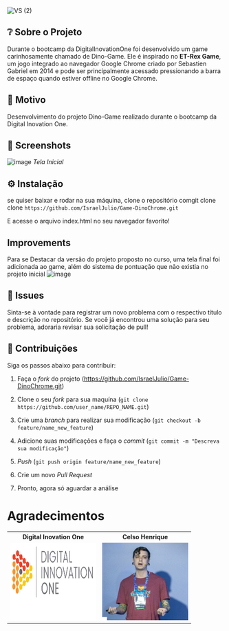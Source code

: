 ![VS (2)](https://user-images.githubusercontent.com/83346689/152081371-40e15b7a-1575-437a-92f7-dc7b586d2210.png)


## ❔ Sobre o Projeto
Durante o bootcamp da DigitalInovationOne foi desenvolvido um game carinhosamente chamado de Dino-Game. Ele é inspirado no **ET-Rex Game**, um jogo integrado ao navegador Google Chrome criado por Sebastien Gabriel em 2014 e pode ser principalmente acessado pressionando a barra de espaço quando estiver offline no Google Chrome.

## 🧐 Motivo
Desenvolvimento do projeto Dino-Game realizado durante o bootcamp da Digital Inovation One.

## 📸 Screenshots

![image](https://user-images.githubusercontent.com/83346689/152080688-aa72e141-bb93-45e1-a770-6236d2f5a8b6.png)
*Tela Inicial*



## ⚙ Instalação  
se quiser baixar e rodar na sua máquina, clone o repositório comgit clone 
clone ```https://github.com/IsraelJulio/Game-DinoChrome.git```

E acesse o arquivo index.html no seu navegador favorito!

## Improvements
Para se Destacar da versão do projeto proposto no curso, uma tela final foi adicionada ao game, além do sistema de pontuação que não existia no projeto inicial
![image](https://user-images.githubusercontent.com/83346689/152082028-8045c25c-de84-4da0-a782-9e44940e194f.png)

## 🐛 Issues
Sinta-se à vontade para registrar um novo problema com o respectivo título e descrição no repositório. Se você já encontrou uma solução para seu problema, adoraria revisar sua solicitação de pull!

## 🤝 Contribuições
Siga os passos abaixo para contribuir:

1. Faça o *fork* do projeto (<https://github.com/IsraelJulio/Game-DinoChrome.git>)

2. Clone o seu *fork* para sua maquína (`git clone https://github.com/user_name/REPO_NAME.git`)

3. Crie uma *branch* para realizar sua modificação (`git checkout -b feature/name_new_feature`)

4. Adicione suas modificações e faça o *commit* (`git commit -m "Descreva sua modificação"`)

5. *Push* (`git push origin feature/name_new_feature`)

6. Crie um novo *Pull Request*

7. Pronto, agora só aguardar a análise 

# Agradecimentos

<div align=center>
  <table style="width:100%">
    <tr align=center>
      <th><strong>Digital Inovation One</strong></th>
      <th><strong>Celso Henrique</strong></th>
    </tr>
    <tr align=center>
      <td>
          <img width="200" height="180"  src="./github/DIO.png">
      </td>
      <td>
          <img width="200" height="180" src="./github/Celso.png">
      </td>
    </tr>
  </table>
</div>
